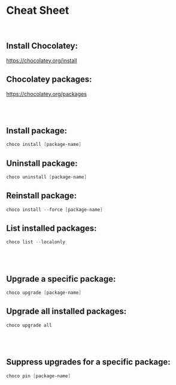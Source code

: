 # Cheat Sheet

<br>

## Install Chocolatey:
https://chocolatey.org/install

## Chocolatey packages:
https://chocolatey.org/packages

<br><br>

## Install package:
```powershell
choco install [package-name]
```

## Uninstall package:
```powershell
choco uninstall [package-name]
```

## Reinstall package:
```powershell
choco install --force [package-name]
```

## List installed packages:
```powershell
choco list --localonly
```

<br><br>

## Upgrade a specific package:
```powershell
choco upgrade [package-name]
```

## Upgrade all installed packages:
```powershell
choco upgrade all
```

<br><br>

## Suppress upgrades for a specific package:
```powershell
choco pin [package-name]
```